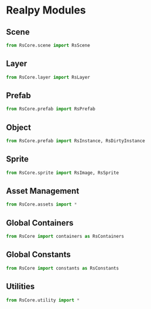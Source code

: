 # Realpy Modules

## Scene

```python
from RsCore.scene import RsScene
```

## Layer

```python
from RsCore.layer import RsLayer
```

## Prefab

```python
from RsCore.prefab import RsPrefab
```

## Object

```python
from RsCore.prefab import RsInstance, RsDirtyInstance
```

## Sprite

```python
from RsCore.sprite import RsImage, RsSprite
```

## Asset Management

```python
from RsCore.assets import *
```

## Global Containers

```python
from RsCore import containers as RsContainers
```

## Global Constants

```python
from RsCore import constants as RsConstants
```

## Utilities

```python
from RsCore.utility import *
```

